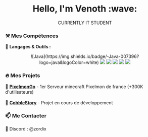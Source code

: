 <h1 align="center">Hello, I'm Venoth :wave:</h1>

<p align="center">
  CURRENTLY IT STUDENT 
</p>

### ⚒️ Mes Compétences
:pushpin: **Langages & Outils :**  
<p align="center">
  ![Java](https://img.shields.io/badge/-Java-007396?logo=java&logoColor=white)
  <img src="https://img.shields.io/badge/-HTML5-E34F26?logo=html5&logoColor=white" />
  <img src="https://img.shields.io/badge/-CSS3-1572B6?logo=css3&logoColor=white" />
  <img src="https://img.shields.io/badge/-JavaScript-F7DF1E?logo=javascript&logoColor=black" />
  <img src="https://img.shields.io/badge/-MongoDB-47A248?logo=mongodb&logoColor=white" />
  <img src="https://img.shields.io/badge/-MySQL-4479A1?logo=mysql&logoColor=white" />
</p>

### :fire: Mes Projets
:rocket: **[PixelmonGo](https://pixelmongo.fr)** - 1er Serveur minecraft Pixelmon de france (+300K d'utilisateurs) <br></br>
:satellite: **[CobbleStory](https://cobblestory.fr)** - Projet en cours de développement 


### :mailbox: Me Contacter
:speech_balloon: Discord : @zordix


